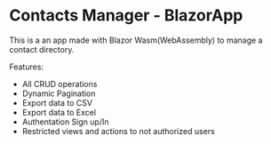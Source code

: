 # Contacts Manager - BlazorApp
This is a an app made with Blazor Wasm(WebAssembly) to manage a contact directory. 

Features:
  * All CRUD operations
  * Dynamic Pagination
  * Export data to CSV
  * Export data to Excel
  * Authentation Sign up/In
  * Restricted views and actions to not authorized users
